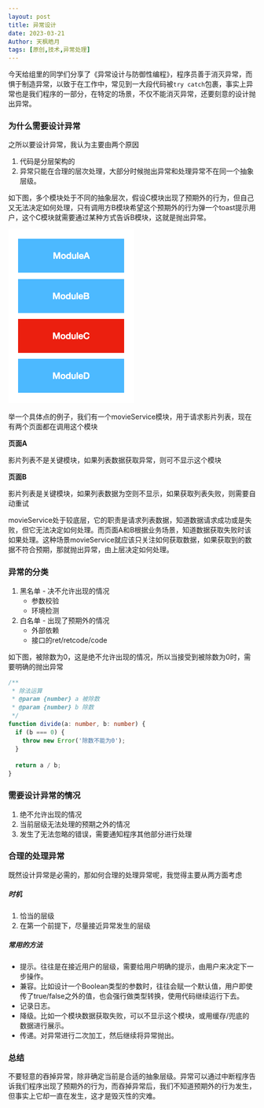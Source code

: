 ```yaml
---
layout: post
title: 异常设计
date: 2023-03-21
Author: 天枫皓月 
tags: [原创,技术,异常处理]
---
```


今天给组里的同学们分享了《异常设计与防御性编程》，程序员善于消灭异常，而惧于制造异常，以致于在工作中，常见到一大段代码被`try catch`包裹，事实上异常也是我们程序的一部分，在特定的场景，不仅不能消灭异常，还要刻意的设计抛出异常。

### 为什么需要设计异常

之所以要设计异常，我认为主要由两个原因
1. 代码是分层架构的
2. 异常只能在合理的层次处理，大部分时候抛出异常和处理异常不在同一个抽象层级。

如下图，多个模块处于不同的抽象层次，假设C模块出现了预期外的行为，但自己又无法决定如何处理，只有调用方B模块希望这个预期外的行为弹一个toast提示用户，这个C模块就需要通过某种方式告诉B模块，这就是抛出异常。

![模块](/assets/imgs/module.png)

举一个具体点的例子，我们有一个movieService模块，用于请求影片列表，现在有两个页面都在调用这个模块

**页面A**

影片列表不是关键模块，如果列表数据获取异常，则可不显示这个模块

**页面B**

影片列表是关键模块，如果列表数据为空则不显示，如果获取列表失败，则需要自动重试

movieService处于较底层，它的职责是请求列表数据，知道数据请求成功或是失败，但它无法决定如何处理。而页面A和B根据业务场景，知道数据获取失败时该如果处理。这种场景movieService就应该只关注如何获取数据，如果获取到的数据不符合预期，那就抛出异常，由上层决定如何处理。

### 异常的分类

1. 黑名单 - 决不允许出现的情况
    - 参数校验
    - 环境检测
2. 白名单 - 出现了预期外的情况
    - 外部依赖
    - 接口的ret/retcode/code

如下图，被除数为0，这是绝不允许出现的情况，所以当接受到被除数为0时，需要明确的抛出异常

```typescript
/**
 * 除法运算
 * @param {number} a 被除数
 * @param {number} b 除数
 */
function divide(a: number, b: number) {
  if (b === 0) {
    throw new Error('除数不能为0');
  }

  return a / b;
}
```

### 需要设计异常的情况

1. 绝不允许出现的情况
2. 当前层级无法处理的预期之外的情况
3. 发生了无法忽略的错误，需要通知程序其他部分进行处理

### 合理的处理异常

既然设计异常是必需的，那如何合理的处理异常呢，我觉得主要从两方面考虑

##### 时机

1. 恰当的层级
2. 在第一个前提下，尽量接近异常发生的层级

##### 常用的方法

- 提示。往往是在接近用户的层级，需要给用户明确的提示，由用户来决定下一步操作。
- 兼容。比如设计一个Boolean类型的参数时，往往会赋一个默认值，用户即使传了true/false之外的值，也会强行做类型转换，使用代码继续运行下去。
- 记录日志。
- 降级。比如一个模块数据获取失败，可以不显示这个模块，或用缓存/兜底的数据进行展示。
- 传递。对异常进行二次加工，然后继续将异常抛出。

### 总结

不要轻意的吞掉异常，除非确定当前是合适的抽象层级。异常可以通过中断程序告诉我们程序出现了预期外的行为，而吞掉异常后，我们不知道预期外的行为发生，但事实上它却一直在发生，这才是毁灭性的灾难。